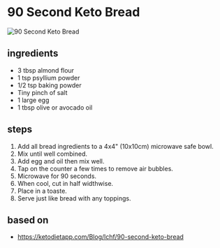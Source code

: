 # 90 Second Keto Bread

![90 Second Keto Bread](https://recipes.ratcliffefamily.org/images/90-second-bread.jpg)

## ingredients

- 3 tbsp almond flour
- 1 tsp psyllium powder
- 1/2 tsp baking powder
- Tiny pinch of salt
- 1 large egg
- 1 tbsp olive or avocado oil

## steps

1. Add all bread ingredients to a 4x4" (10x10cm) microwave safe bowl.
2. Mix until well combined.
3. Add egg and oil then mix well.
4. Tap on the counter a few times to remove air bubbles.
5. Microwave for 90 seconds.
6. When cool, cut in half widthwise.
7. Place in a toaste.
8. Serve just like bread with any toppings.

## based on

- https://ketodietapp.com/Blog/lchf/90-second-keto-bread
